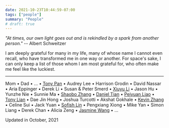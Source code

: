 ```yaml
---
date: 2021-10-23T10:44:59-07:00
tags: ["people"]
summary: "People"
# draft: true
---
```


*"At times, our own light goes out and is rekindled by a spark from another person."* -- Albert Schweitzer

I am deeply grateful for many in my life, many of whose name I cannot even recall, who have transformed me in one way or another. For space's sake, I can only keep a list of those whom I am most grateful for, who often make me feel like the luckiest.

---

Mom • Dad • ... • [Tony Pan](https://tonypan2000.github.io/) • Audrey Lee • Harrison Grodin • David Nassar • Aria Eppinger • Derek Li • Susan & Peter Smerd • [Xiuyu Li](https://www.xiuyuli.com/) • Jason Hu • Yunzhe Nie • Sunnie Ma • [Shaobo Zhang](https://boboland.xyz/FrontDoor) • [Daniel Tian](https://dtjourney.com/) • [Peiyuan Liao](https://liaopeiyuan.com/) • [Tony Lian](https://tonylian.com/) • Dae Jin Hong • Joshua Turcotti • Akshat Gokhale • [Kevin Zhang](https://thekevinz.com/) • Celine Sui • Jack Yuan • [Sofish Lin](https://sofi.sh/) • Pengxiang Xiong • Mike Yan • Simon Liang • Derek Chan • Alicia Zeng • [Jasmine Wang](https://jasminew.me/) • ... 

Updated in October, 2021